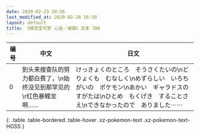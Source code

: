 ```yaml
---
date: 2020-02-23 20:56
last_modified_at: 2020-02-28 16:39
layout: default
title: 《精灵宝可梦 心金／魂银》文本 708
---
```

| 编号 | 中文 | 日文 |
| ---- | ---- | ---- |
| 0 | 到头来搜查队的努力都白费了，\n始终没见到那罕见的\r红色暴鲤龙啊…… | けっきょくのところ　そうさくたいの\nどりょくも　むなしく\nめずらしい　いろちがいの　ポケモン\nあかい　ギャラドスの　すがたは\nひとめ　もくげき　することさえ\nできなかったので　ありました⋯⋯ |
{: .table .table-bordered .table-hover .xz-pokemon-text .xz-pokemon-text-HGSS }